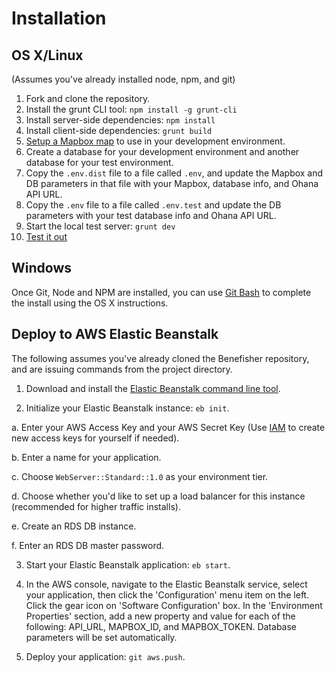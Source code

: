 # Installation

## OS X/Linux
(Assumes you've already installed node, npm, and git)

1. Fork and clone the repository.
2. Install the grunt CLI tool: `npm install -g grunt-cli`
3. Install server-side dependencies: `npm install`
4. Install client-side dependencies: `grunt build`
5. [Setup a Mapbox map](https://www.mapbox.com/help/creating-new-map/) to use in your development environment.
6. Create a database for your development environment and another database for your test environment.
7. Copy the `.env.dist` file to a file called `.env`, and update the Mapbox and DB parameters in that file with your Mapbox, database info, and Ohana API URL.
8. Copy the `.env` file to a file called `.env.test` and update the DB parameters with your test database info and Ohana API URL.
9. Start the local test server: `grunt dev`
10. [Test it out](http://localhost:3000)

## Windows
Once Git, Node and NPM are installed, you can use [Git Bash](http://msysgit.github.io/) to complete the install using the OS X instructions.

## Deploy to AWS Elastic Beanstalk
The following assumes you've already cloned the Benefisher repository, and are issuing commands from the project directory.
1. Download and install the [Elastic Beanstalk command line tool](http://aws.amazon.com/code/6752709412171743).

2. Initialize your Elastic Beanstalk instance: `eb init`.

  a. Enter your AWS Access Key and your AWS Secret Key (Use [IAM](http://docs.aws.amazon.com/IAM/latest/UserGuide/ManagingCredentials.html) to create new access keys for yourself if needed).

  b. Enter a name for your application.

  c. Choose `WebServer::Standard::1.0` as your environment tier.

  d. Choose whether you'd like to set up a load balancer for this instance (recommended for higher traffic installs).

  e. Create an RDS DB instance.

  f. Enter an RDS DB master password.

3. Start your Elastic Beanstalk application: `eb start`.

4. In the AWS console, navigate to the Elastic Beanstalk service, select your application, then click the 'Configuration' menu item on the left. Click the gear icon on 'Software Configuration' box. In the 'Environment Properties' section, add a new property and value for each of the following: API_URL, MAPBOX_ID, and MAPBOX_TOKEN. Database parameters will be set automatically.

5. Deploy your application: `git aws.push`.
